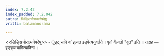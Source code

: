 ```yaml
---
index: 7.2.42
index_padded: 7.2.042
sutra: लिङ्सिचोरात्मनेपदेषु
vritti: balamanorama

---
```

<<लिङ्सिचोरात्मनेपदेषु>> - ॒इट् सनि वा॑ इत्यत इड्वेत्यनुवर्तते ।वृतो वे॑त्यतो "वृत" इति । तदाह — वृङ्वृञ्भ्यामित्यादिना । 